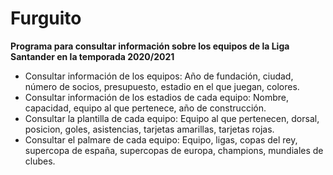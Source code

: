#  Furguito
<b>Programa para consultar información sobre los equipos de la Liga Santander en la temporada 2020/2021</b>
 
 <ul>
 <li>
 Consultar información de los equipos: Año de fundación, ciudad, número de socios, presupuesto, estadio en el que juegan, colores.
  <li>
   Consultar información de los estadios de cada equipo: Nombre, capacidad, equipo al que pertenece, año de construcción.
   <li>
    Consultar la plantilla de cada equipo: Equipo al que pertenecen, dorsal, posicion, goles, asistencias, tarjetas amarillas, tarjetas rojas.
    <li>
     Consultar el palmare de cada equipo: Equipo, ligas, copas del rey, supercopa de españa, supercopas de europa, champions, mundiales de clubes.
